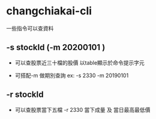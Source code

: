 
# changchiakai-cli

一些指令可以查資料 


## -s  stockId   (-m 20200101  )

- 可以查股票近三十檔的股價 以table顯示於命令提示字元

- 可搭配-m 做期別查詢 ex: -s 2330 -m 20190101

## -r stockId

- 可以查股票當下五檔 -r 2330 當下成量 及 當日最高最低價